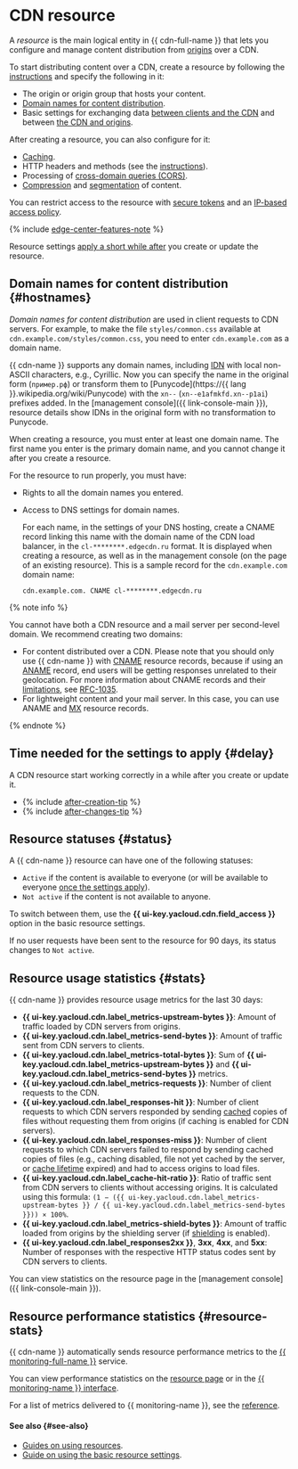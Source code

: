 # CDN resource

A _resource_ is the main logical entity in {{ cdn-full-name }} that lets you configure and manage content distribution from [origins](origins.md) over a CDN.

To start distributing content over a CDN, create a resource by following the [instructions](../operations/resources/create-resource.md) and specify the following in it:

* The origin or origin group that hosts your content.
* [Domain names for content distribution](#hostnames).
* Basic settings for exchanging data [between clients and the CDN](clients-to-servers.md) and between [the CDN and origins](servers-to-origins.md).

After creating a resource, you can also configure for it:

* [Caching](caching.md).
* HTTP headers and methods (see the [instructions](../operations/resources/configure-http.md)).
* Processing of [cross-domain queries (CORS)](cors.md).
* [Compression](compression.md) and [segmentation](slicing.md) of content.

You can restrict access to the resource with [secure tokens](./secure-tokens.md) and an [IP-based access policy](./ip-address-acl.md).

{% include [edge-center-features-note](../../_includes/cdn/edge-center-features-note.md) %}

Resource settings [apply a short while after](#delay) you create or update the resource.

## Domain names for content distribution {#hostnames}

_Domain names for content distribution_ are used in client requests to CDN servers. For example, to make the file `styles/common.css` available at `cdn.example.com/styles/common.css`, you need to enter `cdn.example.com` as a domain name.

{{ cdn-name }} supports any domain names, including [IDN](https://en.wikipedia.org/wiki/Internationalized_domain_name) with local non-ASCII characters, e.g., Cyrillic. Now you can specify the name in the original form (`пример.рф`) or transform them to [Punycode](https://{{ lang }}.wikipedia.org/wiki/Punycode) with the `xn--` (`xn--e1afmkfd.xn--p1ai`) prefixes added. In the [management console]({{ link-console-main }}), resource details show IDNs in the original form with no transformation to Punycode.

When creating a resource, you must enter at least one domain name. The first name you enter is the primary domain name, and you cannot change it after you create a resource.

For the resource to run properly, you must have:

* Rights to all the domain names you entered.
* Access to DNS settings for domain names.

   For each name, in the settings of your DNS hosting, create a CNAME record linking this name with the domain name of the CDN load balancer, in the `cl-********.edgecdn.ru` format. It is displayed when creating a resource, as well as in the management console (on the page of an existing resource). This is a sample record for the `cdn.example.com` domain name:

   ```
   cdn.example.com. CNAME cl-********.edgecdn.ru
   ```

{% note info %}

You cannot have both a CDN resource and a mail server per second-level domain. We recommend creating two domains:

* For content distributed over a CDN. Please note that you should only use {{ cdn-name }} with [CNAME](../../dns/concepts/resource-record.md#cname) resource records, because if using an [ANAME](../../dns/concepts/resource-record.md#aname) record, end users will be getting responses unrelated to their geolocation. For more information about CNAME records and their [limitations](https://www.rfc-editor.org/rfc/rfc1912#section-2.4), see [RFC-1035](https://www.ietf.org/rfc/rfc1035.html#section-3.3.1).
* For lightweight content and your mail server. In this case, you can use ANAME and [MX](../../dns/concepts/resource-record.md#mx) resource records.

{% endnote %}

## Time needed for the settings to apply {#delay}

A CDN resource start working correctly in a while after you create or update it.

* {% include [after-creation-tip](../../_includes/cdn/after-creation-tip.md) %}
* {% include [after-changes-tip](../../_includes/cdn/after-changes-tip.md) %}


## Resource statuses {#status}

A {{ cdn-name }} resource can have one of the following statuses:

* `Active` if the content is available to everyone (or will be available to everyone [once the settings apply](#delay)).
* `Not active` if the content is not available to anyone.

To switch between them, use the **{{ ui-key.yacloud.cdn.field_access }}** option in the basic resource settings.

If no user requests have been sent to the resource for 90 days, its status changes to `Not active`.

## Resource usage statistics {#stats}

{{ cdn-name }} provides resource usage metrics for the last 30 days:

* **{{ ui-key.yacloud.cdn.label_metrics-upstream-bytes }}**: Amount of traffic loaded by CDN servers from origins.
* **{{ ui-key.yacloud.cdn.label_metrics-send-bytes }}**: Amount of traffic sent from CDN servers to clients.
* **{{ ui-key.yacloud.cdn.label_metrics-total-bytes }}**: Sum of **{{ ui-key.yacloud.cdn.label_metrics-upstream-bytes }}** and **{{ ui-key.yacloud.cdn.label_metrics-send-bytes }}** metrics.
* **{{ ui-key.yacloud.cdn.label_metrics-requests }}**: Number of client requests to the CDN.
* **{{ ui-key.yacloud.cdn.label_responses-hit }}**: Number of client requests to which CDN servers responded by sending [cached](caching.md) copies of files without requesting them from origins (if caching is enabled for CDN servers).
* **{{ ui-key.yacloud.cdn.label_responses-miss }}**: Number of client requests to which CDN servers failed to respond by sending cached copies of files (e.g., caching disabled, file not yet cached by the server, or [cache lifetime](caching.md#server-side-cache-age) expired) and had to access origins to load files.
* **{{ ui-key.yacloud.cdn.label_cache-hit-ratio }}**: Ratio of traffic sent from CDN servers to clients without accessing origins. It is calculated using this formula: `(1 − ({{ ui-key.yacloud.cdn.label_metrics-upstream-bytes }} / {{ ui-key.yacloud.cdn.label_metrics-send-bytes }})) × 100%`.
* **{{ ui-key.yacloud.cdn.label_metrics-shield-bytes }}**: Amount of traffic loaded from origins by the shielding server (if [shielding](origins-shielding.md) is enabled).
* **{{ ui-key.yacloud.cdn.label_responses2xx }}**, **3xx**, **4xx**, and **5xx**: Number of responses with the respective HTTP status codes sent by CDN servers to clients.

You can view statistics on the resource page in the [management console]({{ link-console-main }}).

## Resource performance statistics {#resource-stats}

{{ cdn-name }} automatically sends resource performance metrics to the [{{ monitoring-full-name }}](../../monitoring/) service.

You can view performance statistics on the [resource page](../operations/resources/get-stats.md#cdn-ui) or in the [{{ monitoring-name }} interface](../operations/resources/get-stats.md#monitoring).

For a list of metrics delivered to {{ monitoring-name }}, see the [reference](../metrics.md).

#### See also {#see-also}

* [Guides on using resources](../operations/index.md#resources).
* [Guide on using the basic resource settings](../operations/resources/configure-basics.md).